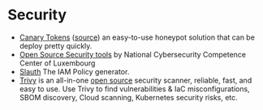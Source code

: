 # Security

- [Canary Tokens](https://canarytokens.org/generate) ([source](https://github.com/thinkst/canarytokens)) an easy-to-use honeypot solution that can be deploy pretty quickly.
- [Open Source Security tools](https://github.com/NC3-LU/) by National Cybersecurity Competence Center of Luxembourg
- [Slauth](https://www.slauth.io) The IAM Policy generator.
- [Trivy](https://trivy.dev) is an all-in-one [open source](https://github.com/aquasecurity/trivy) security scanner, reliable, fast, and easy to use. Use Trivy to find vulnerabilities & IaC misconfigurations, SBOM discovery, Cloud scanning, Kubernetes security risks, etc.
